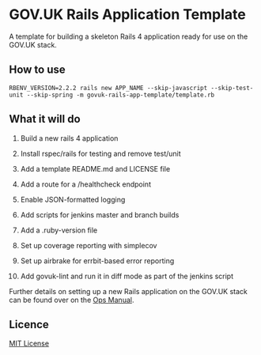 # GOV.UK Rails Application Template

A template for building a skeleton Rails 4 application ready for use on the
GOV.UK stack.

## How to use

```shell
RBENV_VERSION=2.2.2 rails new APP_NAME --skip-javascript --skip-test-unit --skip-spring -m govuk-rails-app-template/template.rb
```

## What it will do

1. Build a new rails 4 application

2. Install rspec/rails for testing and remove test/unit

3. Add a template README.md and LICENSE file

4. Add a route for a /healthcheck endpoint

5. Enable JSON-formatted logging

6. Add scripts for jenkins master and branch builds

7. Add a .ruby-version file

8. Set up coverage reporting with simplecov

9. Set up airbrake for errbit-based error reporting

10. Add govuk-lint and run it in diff mode as part of the jenkins script

Further details on setting up a new Rails application on the GOV.UK stack can be
found over on the [Ops Manual](https://github.gds/pages/gds/opsmanual/infrastructure/howto/setting-up-new-rails-app.html).

## Licence

[MIT License](LICENSE)
